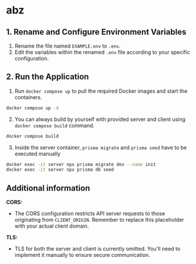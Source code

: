 # abz

## 1. Rename and Configure Environment Variables

1. Rename the file named `EXAMPLE.env` to `.env`.
2. Edit the variables within the renamed `.env` file according to your specific configuration.

## 2. Run the Application

1. Run `docker compose up` to pull the required Docker images and start the containers.
```bash
docker compose up -d
```
2. You can always build by yourself with provided server and client using `docker compose build` command.
```bash
docker compose build
```
3. Inside the server container, `prisma migrate` and `prisma seed` have to be executed manually
```bash
docker exec -it server npx prisma migrate dev --name init
docker exec -it server npx prisma db seed
```

## Additional information

**CORS:**

- The CORS configuration restricts API server requests to those originating from `CLIENT_ORIGIN`. Remember to replace this placeholder with your actual client domain.

**TLS:**

- TLS for both the server and client is currently omitted.  You'll need to implement it manually to ensure secure communication.